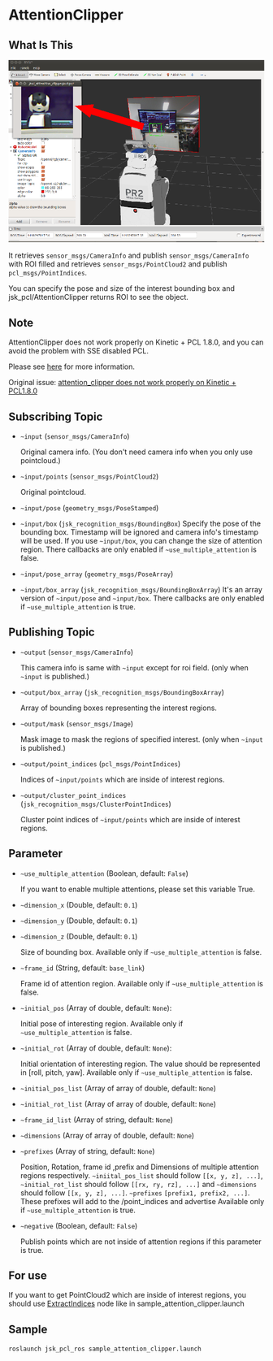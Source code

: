 # AttentionClipper
## What Is This
![](images/attention_clipper.png)

It retrieves `sensor_msgs/CameraInfo` and publish `sensor_msgs/CameraInfo` with ROI filled and
retrieves `sensor_msgs/PointCloud2` and publish `pcl_msgs/PointIndices`.

You can specify the pose and size of the interest bounding box and jsk\_pcl/AttentionClipper returns ROI
to see the object.

## Note

AttentionClipper does not work properly on Kinetic + PCL 1.8.0, and you can avoid the problem with SSE disabled PCL.

Please see [here](../../install_pcl_from_source.md) for more information.

Original issue: [attention_clipper does not work properly on Kinetic + PCL1.8.0](https://github.com/jsk-ros-pkg/jsk_recognition/issues/2380)

## Subscribing Topic
* `~input` (`sensor_msgs/CameraInfo`)

  Original camera info. (You don't need camera info when you only use pointcloud.)

* `~input/points` (`sensor_msgs/PointCloud2`)

  Original pointcloud.
* `~input/pose` (`geometry_msgs/PoseStamped`)
* `~input/box` (`jsk_recognition_msgs/BoundingBox`)
  Specify the pose of the bounding box. Timestamp will be ignored and camera info's timestamp will be used. If you use `~input/box`, you can change the size of attention region. There callbacks are only enabled if `~use_multiple_attention` is false.

* `~input/pose_array` (`geometry_msgs/PoseArray`)
* `~input/box_array` (`jsk_recognition_msgs/BoundingBoxArray`)
  It's an array version of `~input/pose` and `~input/box`. There callbacks are only enabled if `~use_multiple_attention` is true.

## Publishing Topic
* `~output` (`sensor_msgs/CameraInfo`)

  This camera info is same with `~input` except for roi field.
  (only when `~input` is published.)

* `~output/box_array` (`jsk_recognition_msgs/BoundingBoxArray`)

  Array of bounding boxes representing the interest regions.

* `~output/mask` (`sensor_msgs/Image`)

  Mask image to mask the regions of specified interest.
  (only when `~input` is published.)

* `~output/point_indices` (`pcl_msgs/PointIndices`)

  Indices of `~input/points` which are inside of interest regions.

* `~output/cluster_point_indices` (`jsk_recognition_msgs/ClusterPointIndices`)

  Cluster point indices of `~input/points` which are inside of interest regions.

## Parameter
* `~use_multiple_attention` (Boolean, default: `False`)

  If you want to enable multiple attentions, please set this variable True.

* `~dimension_x` (Double, default: `0.1`)
* `~dimension_y` (Double, default: `0.1`)
* `~dimension_z` (Double, default: `0.1`)

  Size of bounding box. Available only if `~use_multiple_attention` is false.

* `~frame_id` (String, default: `base_link`)

  Frame id of attention region. Available only if `~use_multiple_attention` is false.

* `~initial_pos` (Array of double, default: `None`):

  Initial pose of interesting region. Available only if `~use_multiple_attention` is false.

* `~initial_rot` (Array of double, default: `None`):

  Initial orientation of interesting region. The value should be represented in
  [roll, pitch, yaw]. Available only if `~use_multiple_attention` is false.

* `~initial_pos_list` (Array of array of double, default: `None`)
* `~initial_rot_list` (Array of array of double, default: `None`)
* `~frame_id_list` (Array of string, default: `None`)
* `~dimensions` (Array of array of double, default: `None`)
* `~prefixes` (Array of string, default: `None`)

  Position, Rotation, frame id ,prefix and Dimensions of multiple attention regions respectively.
  `~iniital_pos_list` should follow `[[x, y, z], ...]`,
  `~initial_rot_list` should follow `[[rx, ry, rz], ...]` and
  `~dimensions` should follow `[[x, y, z], ...]`.
  `~prefixes` `[prefix1, prefix2, ...]`. These prefixes will add to the /point_indices and advertise
  Available only if `~use_multiple_attention` is true.
* `~negative` (Boolean, default: `False`)

  Publish points which are not inside of attention regions if this parameter is true.

## For use
 If you want to get PointCloud2 which are inside of interest regions, you should use [ExtractIndices](https://jsk-recognition.readthedocs.io/en/latest/jsk_pcl_ros/nodes/extract_indices.html) node like in sample_attention_clipper.launch

## Sample

```bash
roslaunch jsk_pcl_ros sample_attention_clipper.launch
```
